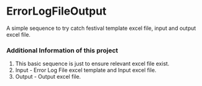 # ErrorLogFileOutput
A simple sequence to try catch festival template excel file, input and output excel file. 

### Additional Information of this project ###
1. This basic sequence is just to ensure relevant excel file exist. 
2. Input - Error Log File excel template and Input excel file. 
3. Output - Output excel file.

